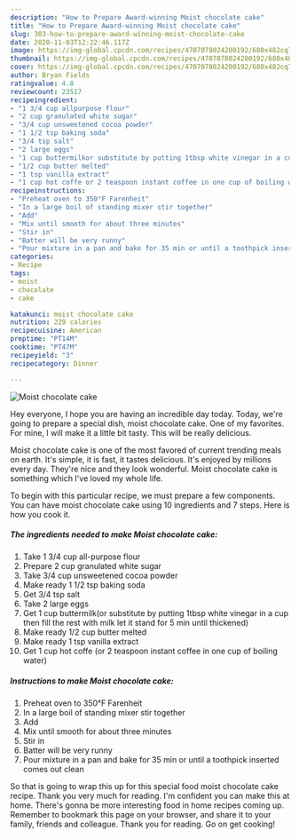 ```yaml
---
description: "How to Prepare Award-winning Moist chocolate cake"
title: "How to Prepare Award-winning Moist chocolate cake"
slug: 303-how-to-prepare-award-winning-moist-chocolate-cake
date: 2020-11-03T12:22:46.117Z
image: https://img-global.cpcdn.com/recipes/4707078024200192/680x482cq70/moist-chocolate-cake-recipe-main-photo.jpg
thumbnail: https://img-global.cpcdn.com/recipes/4707078024200192/680x482cq70/moist-chocolate-cake-recipe-main-photo.jpg
cover: https://img-global.cpcdn.com/recipes/4707078024200192/680x482cq70/moist-chocolate-cake-recipe-main-photo.jpg
author: Bryan Fields
ratingvalue: 4.8
reviewcount: 23517
recipeingredient:
- "1 3/4 cup allpurpose flour"
- "2 cup granulated white sugar"
- "3/4 cup unsweetened cocoa powder"
- "1 1/2 tsp baking soda"
- "3/4 tsp salt"
- "2 large eggs"
- "1 cup buttermilkor substitute by putting 1tbsp white vinegar in a cup then fill the rest with milk let it stand for 5 min until thickened"
- "1/2 cup butter melted"
- "1 tsp vanilla extract"
- "1 cup hot coffe or 2 teaspoon instant coffee in one cup of boiling water"
recipeinstructions:
- "Preheat oven to 350°F Farenheit"
- "In a large boil of standing mixer stir together"
- "Add"
- "Mix until smooth for about three minutes"
- "Stir in"
- "Batter will be very runny"
- "Pour mixture in a pan and bake for 35 min or until a toothpick inserted comes out clean"
categories:
- Recipe
tags:
- moist
- chocolate
- cake

katakunci: moist chocolate cake 
nutrition: 229 calories
recipecuisine: American
preptime: "PT14M"
cooktime: "PT47M"
recipeyield: "3"
recipecategory: Dinner

---
```



![Moist chocolate cake](https://img-global.cpcdn.com/recipes/4707078024200192/680x482cq70/moist-chocolate-cake-recipe-main-photo.jpg)

Hey everyone, I hope you are having an incredible day today. Today, we're going to prepare a special dish, moist chocolate cake. One of my favorites. For mine, I will make it a little bit tasty. This will be really delicious.

Moist chocolate cake is one of the most favored of current trending meals on earth. It's simple, it is fast, it tastes delicious. It's enjoyed by millions every day. They're nice and they look wonderful. Moist chocolate cake is something which I've loved my whole life.




To begin with this particular recipe, we must prepare a few components. You can have moist chocolate cake using 10 ingredients and 7 steps. Here is how you cook it.

<!--inarticleads1-->

##### The ingredients needed to make Moist chocolate cake:

1. Take 1 3/4 cup all-purpose flour
1. Prepare 2 cup granulated white sugar
1. Take 3/4 cup unsweetened cocoa powder
1. Make ready 1 1/2 tsp baking soda
1. Get 3/4 tsp salt
1. Take 2 large eggs
1. Get 1 cup buttermilk(or substitute by putting 1tbsp white vinegar in a cup then fill the rest with milk let it stand for 5 min until thickened)
1. Make ready 1/2 cup butter melted
1. Make ready 1 tsp vanilla extract
1. Get 1 cup hot coffe (or 2 teaspoon instant coffee in one cup of boiling water)




<!--inarticleads2-->

##### Instructions to make Moist chocolate cake:

1. Preheat oven to 350°F Farenheit
1. In a large boil of standing mixer stir together
1. Add
1. Mix until smooth for about three minutes
1. Stir in
1. Batter will be very runny
1. Pour mixture in a pan and bake for 35 min or until a toothpick inserted comes out clean




So that is going to wrap this up for this special food moist chocolate cake recipe. Thank you very much for reading. I'm confident you can make this at home. There's gonna be more interesting food in home recipes coming up. Remember to bookmark this page on your browser, and share it to your family, friends and colleague. Thank you for reading. Go on get cooking!
